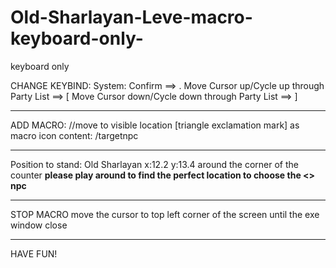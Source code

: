 # Old-Sharlayan-Leve-macro-keyboard-only-
keyboard only

CHANGE KEYBIND:
System:
Confirm ==> .
Move Cursor up/Cycle up through Party List ==> [
Move Cursor down/Cycle down through Party List ==> ]
________________________________________

ADD MACRO:	//move to visible location
[triangle exclamation mark] as macro icon
content: 
/targetnpc
________________________________________

Position to stand:
Old Sharlayan x:12.2 y:13.4
around the corner of the counter
**please play around to find the perfect location to choose the <<Levemete>> npc**
________________________________________

STOP MACRO
move the cursor to top left corner of the screen until the exe window close
________________________________________

HAVE FUN!
